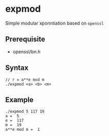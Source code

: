 # expmod
Simple modular xponntiation based on `openssl`

## Prerequisite
- openssl/bn.h

## Syntax
```
// r = a**e mod m
./expmod <a> <b> <m>
```

## Example
```
./expmod 5 117 19
a =  5
e =  117
m =  19
a**e mod m =  1
```